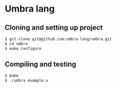 # Umbra lang

## Cloning and setting up project

```sh
$ git clone git@github.com:umbra-lang/umbra.git
$ cd umbra
$ make configure
```

## Compiling and testing

```sh
$ make
$ ./umbra example.u
```
